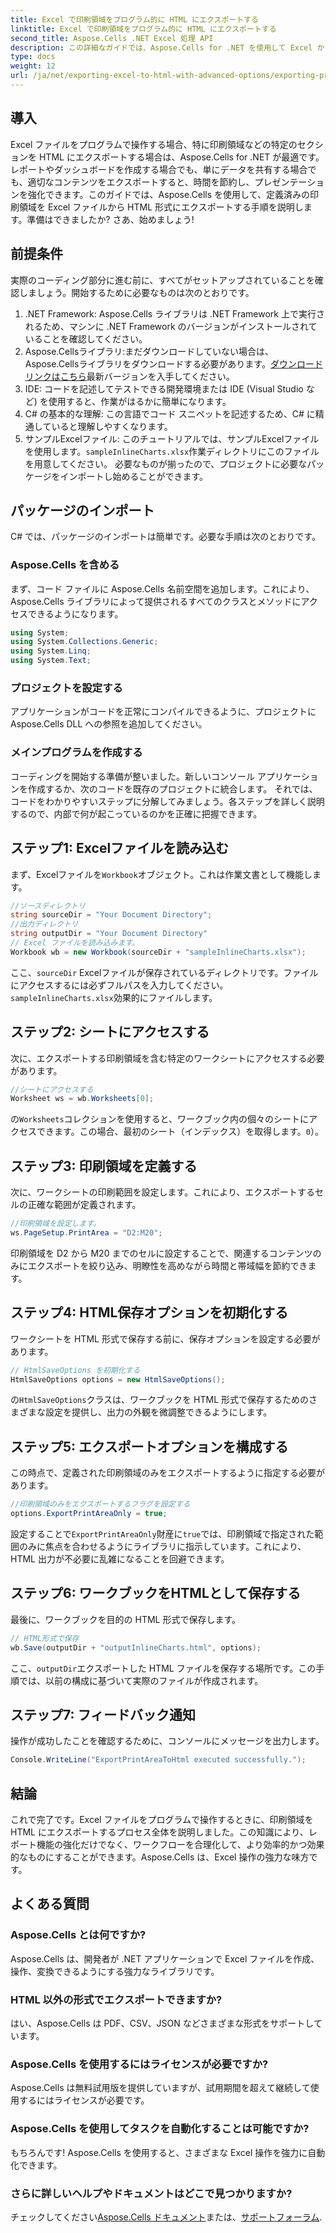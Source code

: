 ```yaml
---
title: Excel で印刷領域をプログラム的に HTML にエクスポートする
linktitle: Excel で印刷領域をプログラム的に HTML にエクスポートする
second_title: Aspose.Cells .NET Excel 処理 API
description: この詳細なガイドでは、Aspose.Cells for .NET を使用して Excel から特定の印刷領域を HTML にエクスポートする方法を学習します。データのプレゼンテーションを最適化します。
type: docs
weight: 12
url: /ja/net/exporting-excel-to-html-with-advanced-options/exporting-print-area/
---
```

## 導入
Excel ファイルをプログラムで操作する場合、特に印刷領域などの特定のセクションを HTML にエクスポートする場合は、Aspose.Cells for .NET が最適です。レポートやダッシュボードを作成する場合でも、単にデータを共有する場合でも、適切なコンテンツをエクスポートすると、時間を節約し、プレゼンテーションを強化できます。このガイドでは、Aspose.Cells を使用して、定義済みの印刷領域を Excel ファイルから HTML 形式にエクスポートする手順を説明します。準備はできましたか? さあ、始めましょう!
## 前提条件
実際のコーディング部分に進む前に、すべてがセットアップされていることを確認しましょう。開始するために必要なものは次のとおりです。
1. .NET Framework: Aspose.Cells ライブラリは .NET Framework 上で実行されるため、マシンに .NET Framework のバージョンがインストールされていることを確認してください。
2.  Aspose.Cellsライブラリ:まだダウンロードしていない場合は、Aspose.Cellsライブラリをダウンロードする必要があります。[ダウンロードリンクはこちら](https://releases.aspose.com/cells/net/)最新バージョンを入手してください。
3. IDE: コードを記述してテストできる開発環境または IDE (Visual Studio など) を使用すると、作業がはるかに簡単になります。
4. C# の基本的な理解: この言語でコード スニペットを記述するため、C# に精通していると理解しやすくなります。
5. サンプルExcelファイル: このチュートリアルでは、サンプルExcelファイルを使用します。`sampleInlineCharts.xlsx`作業ディレクトリにこのファイルを用意してください。
必要なものが揃ったので、プロジェクトに必要なパッケージをインポートし始めることができます。
## パッケージのインポート
C# では、パッケージのインポートは簡単です。必要な手順は次のとおりです。
### Aspose.Cells を含める
まず、コード ファイルに Aspose.Cells 名前空間を追加します。これにより、Aspose.Cells ライブラリによって提供されるすべてのクラスとメソッドにアクセスできるようになります。
```csharp
using System;
using System.Collections.Generic;
using System.Linq;
using System.Text;
```
### プロジェクトを設定する
アプリケーションがコードを正常にコンパイルできるように、プロジェクトに Aspose.Cells DLL への参照を追加してください。
### メインプログラムを作成する
コーディングを開始する準備が整いました。新しいコンソール アプリケーションを作成するか、次のコードを既存のプロジェクトに統合します。
それでは、コードをわかりやすいステップに分解してみましょう。各ステップを詳しく説明するので、内部で何が起こっているのかを正確に把握できます。
## ステップ1: Excelファイルを読み込む
まず、Excelファイルを`Workbook`オブジェクト。これは作業文書として機能します。
```csharp
//ソースディレクトリ
string sourceDir = "Your Document Directory";
//出力ディレクトリ
string outputDir = "Your Document Directory"
// Excel ファイルを読み込みます。
Workbook wb = new Workbook(sourceDir + "sampleInlineCharts.xlsx");
```
ここ、`sourceDir` Excelファイルが保存されているディレクトリです。ファイルにアクセスするには必ずフルパスを入力してください。`sampleInlineCharts.xlsx`効果的にファイルします。
## ステップ2: シートにアクセスする
次に、エクスポートする印刷領域を含む特定のワークシートにアクセスする必要があります。
```csharp
//シートにアクセスする
Worksheet ws = wb.Worksheets[0];
```
の`Worksheets`コレクションを使用すると、ワークブック内の個々のシートにアクセスできます。この場合、最初のシート（インデックス）を取得します。`0`）。 
## ステップ3: 印刷領域を定義する
次に、ワークシートの印刷範囲を設定します。これにより、エクスポートするセルの正確な範囲が定義されます。
```csharp
//印刷領域を設定します。
ws.PageSetup.PrintArea = "D2:M20";
```
印刷領域を D2 から M20 までのセルに設定することで、関連するコンテンツのみにエクスポートを絞り込み、明瞭性を高めながら時間と帯域幅を節約できます。
## ステップ4: HTML保存オプションを初期化する
ワークシートを HTML 形式で保存する前に、保存オプションを設定する必要があります。
```csharp
// HtmlSaveOptions を初期化する
HtmlSaveOptions options = new HtmlSaveOptions();
```
の`HtmlSaveOptions`クラスは、ワークブックを HTML 形式で保存するためのさまざまな設定を提供し、出力の外観を微調整できるようにします。
## ステップ5: エクスポートオプションを構成する
この時点で、定義された印刷領域のみをエクスポートするように指定する必要があります。
```csharp
//印刷領域のみをエクスポートするフラグを設定する
options.ExportPrintAreaOnly = true;
```
設定することで`ExportPrintAreaOnly`財産に`true`では、印刷領域で指定された範囲のみに焦点を合わせるようにライブラリに指示しています。これにより、HTML 出力が不必要に乱雑になることを回避できます。
## ステップ6: ワークブックをHTMLとして保存する
最後に、ワークブックを目的の HTML 形式で保存します。
```csharp
// HTML形式で保存
wb.Save(outputDir + "outputInlineCharts.html", options);
```
ここ、`outputDir`エクスポートした HTML ファイルを保存する場所です。この手順では、以前の構成に基づいて実際のファイルが作成されます。
## ステップ7: フィードバック通知
操作が成功したことを確認するために、コンソールにメッセージを出力します。
```csharp
Console.WriteLine("ExportPrintAreaToHtml executed successfully.");
```
## 結論
これで完了です。Excel ファイルをプログラムで操作するときに、印刷領域を HTML にエクスポートするプロセス全体を説明しました。この知識により、レポート機能の強化だけでなく、ワークフローを合理化して、より効率的かつ効果的なものにすることができます。Aspose.Cells は、Excel 操作の強力な味方です。
## よくある質問
### Aspose.Cells とは何ですか?
Aspose.Cells は、開発者が .NET アプリケーションで Excel ファイルを作成、操作、変換できるようにする強力なライブラリです。
### HTML 以外の形式でエクスポートできますか?
はい、Aspose.Cells は PDF、CSV、JSON などさまざまな形式をサポートしています。
### Aspose.Cells を使用するにはライセンスが必要ですか?
Aspose.Cells は無料試用版を提供していますが、試用期間を超えて継続して使用するにはライセンスが必要です。
### Aspose.Cells を使用してタスクを自動化することは可能ですか?
もちろんです! Aspose.Cells を使用すると、さまざまな Excel 操作を強力に自動化できます。
### さらに詳しいヘルプやドキュメントはどこで見つかりますか?
チェックしてください[Aspose.Cells ドキュメント](https://reference.aspose.com/cells/net/)または、[サポートフォーラム](https://forum.aspose.com/c/cells/9).